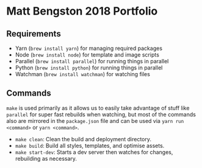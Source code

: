 # Matt Bengston 2018 Portfolio

## Requirements

- Yarn (`brew install yarn`) for managing required packages
- Node (`brew install node`) for template and image scripts
- Parallel (`brew install parallel`) for running things in parallel
- Python (`brew install python`) for running things in parallel
- Watchman (`brew install watchman`) for watching files

## Commands

`make` is used primarily as it allows us to easily take advantage of stuff like `parallel` for super fast rebuilds when watching, but most of the commands also are mirrored in the `package.json` file and can be used via `yarn run <command>` or `yarn <command>`.

- `make clean`: Clean the build and deployment directory.
- `make build`: Build all styles, templates, and optimise assets.
- `make start-dev`: Starts a dev server then watches for changes, rebuilding as necessary.